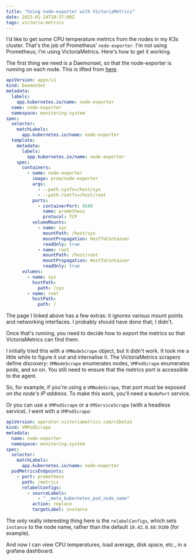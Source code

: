 ```yaml
---
title: "Using node-exporter with VictoriaMetrics"
date: 2023-01-24T18:37:00Z
tags: victoria-metrics
---
```


I'd like to get some CPU temperature metrics from the nodes in my K3s cluster. That's the job of Prometheus'
`node-exporter`. I'm not using Prometheus; I'm using VictoriaMetrics. Here's how to get it working.

The first thing we need is a Daemonset, so that the node-exporter is running on each node. This is lifted from [here](https://devopscube.com/node-exporter-kubernetes/).

```yaml
apiVersion: apps/v1
kind: DaemonSet
metadata:
  labels:
    app.kubernetes.io/name: node-exporter
  name: node-exporter
  namespace: monitoring-system
spec:
  selector:
    matchLabels:
      app.kubernetes.io/name: node-exporter
  template:
    metadata:
      labels:
        app.kubernetes.io/name: node-exporter
    spec:
      containers:
        - name: node-exporter
          image: prom/node-exporter
          args:
            - --path.sysfs=/host/sys
            - --path.rootfs=/host/root
          ports:
            - containerPort: 9100
              name: prometheus
              protocol: TCP
          volumeMounts:
            - name: sys
              mountPath: /host/sys
              mountPropagation: HostToContainer
              readOnly: true
            - name: root
              mountPath: /host/root
              mountPropagation: HostToContainer
              readOnly: true
      volumes:
        - name: sys
          hostPath:
            path: /sys
        - name: root
          hostPath:
            path: /
```

The page I linked above has a few extras: it ignores various mount points and networking interfaces. I probably should
have done that; I didn't.

Once that's running, you need to decide how to export the metrics so that VictoriaMetrics can find them.

I initially tried this with a `VMNodeScrape` object, but it didn't work. It took me a little while to figure it out and
internalise it. The VictoriaMetrics scrapers define _discovery_: `VMNodeScrape` enumerates nodes, `VMPodScrape`
enumerates pods, and so on. You still need to ensure that the metrics port is accessible to the agent.

So, for example, if you're using a `VMNodeScrape`, that port must be exposed _on the node's IP address_. To make this
work, you'll need a `NodePort` service.

Or you can use a `VMPodScrape` or a `VMServiceScrape` (with a headless service). I went with a `VMPodScrape`:

```yaml
apiVersion: operator.victoriametrics.com/v1beta1
kind: VMPodScrape
metadata:
  name: node-exporter
  namespace: monitoring-system
spec:
  selector:
    matchLabels:
      app.kubernetes.io/name: node-exporter
  podMetricsEndpoints:
    - port: prometheus
      path: /metrics
      relabelConfigs:
        - sourceLabels:
            - "__meta_kubernetes_pod_node_name"
          action: replace
          targetLabel: instance
```

The only really interesting thing here is the `relabelConfigs`, which sets `instance` to the node name, rather than the
default `10.42.0.68:9100` (for example).

And now I can view CPU temperatures, load average, disk space, etc., in a grafana dashboard.
